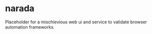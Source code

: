 # narada
Placeholder for a mischievious web ui and service to validate browser automation frameworks.
